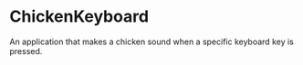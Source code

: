 # ChickenKeyboard
An application that makes a chicken sound when a specific keyboard key is pressed.
